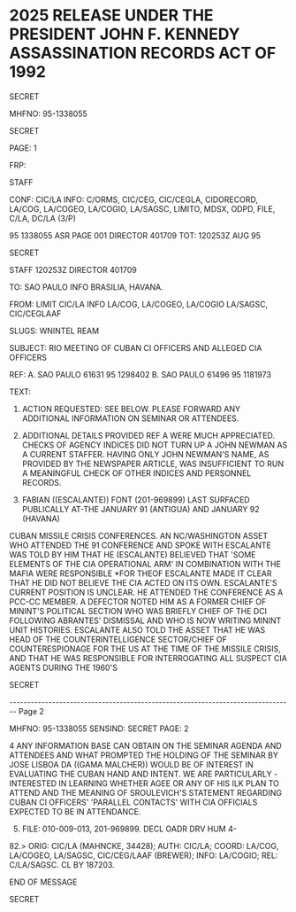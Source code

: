 # 2025 RELEASE UNDER THE PRESIDENT JOHN F. KENNEDY ASSASSINATION RECORDS ACT OF 1992

SECRET

MHFNO: 95-1338055

SECRET

PAGE: 1

FRP:

STAFF

CONF: CIC/LA INFO: C/ORMS, CIC/CEG, CIC/CEGLA, CIDORECORD, LA/COG,
LA/COGEO, LA/COGIO, LA/SAGSC, LIMITO, MDSX, ODPD, FILE, C/LA, DC/LA (3/P)

95 1338055 ASR PAGE 001 DIRECTOR 401709
TOT: 120253Z AUG 95

SECRET

STAFF 120253Z DIRECTOR 401709

TO: SAO PAULO INFO BRASILIA, HAVANA.

FROM: LIMIT CIC/LA INFO LA/COG, LA/COGEO, LA/COGIO LA/SAGSC,
CIC/CEGLAAF

SLUGS: WNINTEL REAM

SUBJECT: RIO MEETING OF CUBAN CI OFFICERS AND ALLEGED CIA
OFFICERS

REF: A. SAO PAULO 61631 95 1298402
B. SAO PAULO 61496 95 1181973

TEXT:

1. ACTION REQUESTED: SEE BELOW. PLEASE FORWARD ANY
   ADDITIONAL INFORMATION ON SEMINAR OR ATTENDEES.

2. ADDITIONAL DETAILS PROVIDED REF A WERE MUCH
   APPRECIATED. CHECKS OF AGENCY INDICES DID NOT TURN UP A JOHN
   NEWMAN AS A CURRENT STAFFER. HAVING ONLY JOHN NEWMAN'S NAME, AS
   PROVIDED BY THE NEWSPAPER ARTICLE, WAS INSUFFICIENT TO RUN A
   MEANINGFUL CHECK OF OTHER INDICES AND PERSONNEL RECORDS.

3. FABIAN ((ESCALANTE)) FONT (201-969899) LAST SURFACED
   PUBLICALLY AT-THE JANUARY 91 (ANTIGUA) AND JANUARY 92 (HAVANA)

CUBAN MISSILE CRISIS CONFERENCES. AN NC/WASHINGTON ASSET WHO
ATTENDED THE 91 CONFERENCE AND SPOKE WITH ESCALANTE WAS TOLD BY
HIM THAT HE (ESCALANTE) BELIEVED THAT 'SOME ELEMENTS OF THE CIA
OPERATIONAL ARM' IN COMBINATION WITH THE MAFIA WERE RESPONSIBLE
*FOR THE<ASSASSINATION>OF<PRESIDENT KENNEDY.> ESCALANTE MADE IT
CLEAR THAT HE DID NOT BELIEVE THE CIA ACTED ON ITS OWN.
ESCALANTE'S CURRENT POSITION IS UNCLEAR. HE ATTENDED THE
CONFERENCE AS A PCC-CC MEMBER. A DEFECTOR NOTED HIM AS A FORMER
CHIEF OF MININT'S POLITICAL SECTION WHO WAS BRIEFLY CHIEF OF THE
DCI FOLLOWING ABRANTES' DISMISSAL AND WHO IS NOW WRITING MININT
UNIT HISTORIES. ESCALANTE ALSO TOLD THE ASSET THAT HE WAS HEAD
OF THE COUNTERINTELLIGENCE SECTOR/CHIEF OF COUNTERESPIONAGE FOR
THE US AT THE TIME OF THE MISSILE CRISIS, AND THAT HE WAS
RESPONSIBLE FOR INTERROGATING ALL SUSPECT CIA AGENTS DURING THE
1960'S

SECRET


-------------------------------------------------------------------------------- Page 2

MHFNO: 95-1338055 SENSIND: SECRET PAGE: 2

4 ANY INFORMATION BASE CAN ΟΒΤΑΙΝ ON THE SEMINAR AGENDA AND ATTENDEES AND WHAT PROMPTED THE HOLDING OF THE SEMINAR BY JOSE LISBOA DA ((GAMA MALCHER)) WOULD BE OF INTEREST IN EVALUATING THE CUBAN HAND AND INTENT. WE ARE PARTICULARLY -INTERESTED IN LEARNING WHETHER AGEE OR ANY OF HIS ILK PLAN TO ATTEND AND THE MEANING OF SROULEVICH'S STATEMENT REGARDING CUBAN CI OFFICERS' 'PARALLEL CONTACTS' WITH CIA OFFICIALS EXPECTED TO BE IN ATTENDANCE.

5. FILE: 010-009-013, 201-969899. DECL OADR DRV HUM 4-

82.>
ORIG: CIC/LA (MAHNCKE, 34428); AUTH: CIC/LA; COORD: LA/COG, LA/COGEO, LA/SAGSC, CIC/CEG/LAAF (BREWER); INFO: LA/COGIO; REL: C/LA/SAGSC. CL BY 187203.

END OF MESSAGE

SECRET

